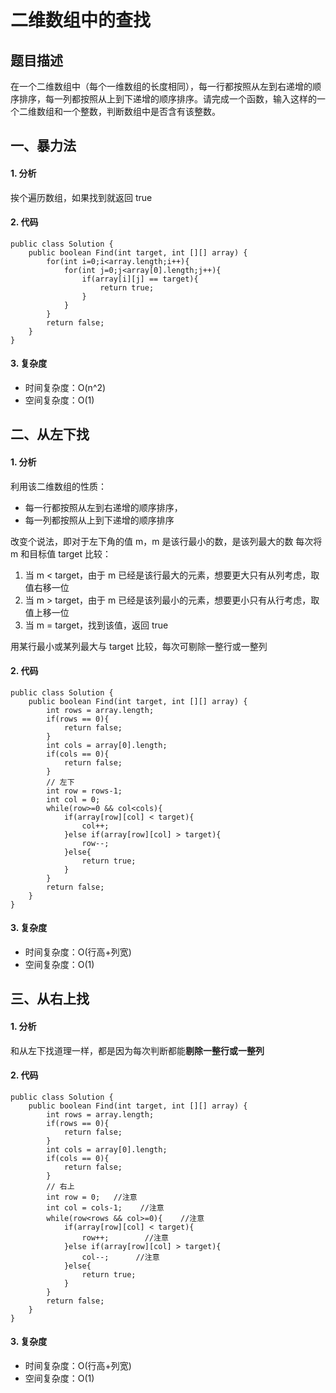 # 二维数组中的查找

## 题目描述

在一个二维数组中（每个一维数组的长度相同），每一行都按照从左到右递增的顺序排序，每一列都按照从上到下递增的顺序排序。请完成一个函数，输入这样的一个二维数组和一个整数，判断数组中是否含有该整数。

## 一、暴力法

#### 1. 分析

挨个遍历数组，如果找到就返回 true

#### 2. 代码



```
public class Solution {
    public boolean Find(int target, int [][] array) {
        for(int i=0;i<array.length;i++){
            for(int j=0;j<array[0].length;j++){
                if(array[i][j] == target){
                    return true;
                }
            }
        }
        return false;
    }
}
```

#### 3. 复杂度

- 时间复杂度：O(n^2)
- 空间复杂度：O(1)

## 二、从左下找

#### 1. 分析

利用该二维数组的性质：

- 每一行都按照从左到右递增的顺序排序， 
- 每一列都按照从上到下递增的顺序排序 

改变个说法，即对于左下角的值 m，m 是该行最小的数，是该列最大的数
每次将 m 和目标值 target 比较：

1. 当 m < target，由于 m 已经是该行最大的元素，想要更大只有从列考虑，取值右移一位 
2. 当 m > target，由于 m 已经是该列最小的元素，想要更小只有从行考虑，取值上移一位 
3. 当 m = target，找到该值，返回 true 

用某行最小或某列最大与 target 比较，每次可剔除一整行或一整列

#### 2. 代码



```
public class Solution {
    public boolean Find(int target, int [][] array) {
        int rows = array.length;
        if(rows == 0){
            return false;
        }
        int cols = array[0].length;
        if(cols == 0){
            return false;
        }
        // 左下
        int row = rows-1;
        int col = 0;
        while(row>=0 && col<cols){
            if(array[row][col] < target){
                col++;
            }else if(array[row][col] > target){
                row--;
            }else{
                return true;
            }
        }
        return false;
    }
}
```

#### 3. 复杂度

- 时间复杂度：O(行高+列宽)
- 空间复杂度：O(1)

## 三、从右上找

#### 1. 分析

和从左下找道理一样，都是因为每次判断都能**剔除一整行或一整列**

#### 2. 代码



```
public class Solution {
    public boolean Find(int target, int [][] array) {
        int rows = array.length;
        if(rows == 0){
            return false;
        }
        int cols = array[0].length;
        if(cols == 0){
            return false;
        }
        // 右上
        int row = 0;   //注意
        int col = cols-1;    //注意
        while(row<rows && col>=0){    //注意
            if(array[row][col] < target){
                row++;        //注意
            }else if(array[row][col] > target){
                col--;      //注意
            }else{
                return true;
            }
        }
        return false;
    }
}
```

#### 3. 复杂度

- 时间复杂度：O(行高+列宽)
- 空间复杂度：O(1)